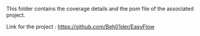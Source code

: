 This folder contains the coverage details and the pom file of the associated project.

Link for the project : https://github.com/Beh01der/EasyFlow